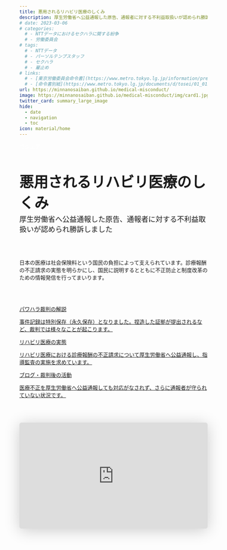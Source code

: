```yaml
---
title: 悪用されるリハビリ医療のしくみ
description: 厚生労働省へ公益通報した原告、通報者に対する不利益取扱いが認められ勝訴しました。日本の医療は社会保険料という国民の負担によって支えられています。診療報酬の不正請求の実態を明らかにし、国民に説明するとともに不正防止と制度改革のための情報発信を行ってまいります。
# date: 2023-03-06
# categories:
  # - NTTデータにおけるセクハラに関する紛争
  # - 労働委員会
# tags:
  # - NTTデータ
  # - パーソルテンプスタッフ
  # - セクハラ
  # - 雇止め
# links:
  # - [東京労働委員会命令書](https://www.metro.tokyo.lg.jp/information/press/2024/03/2024030701)
  # - [命令書別紙](https://www.metro.tokyo.lg.jp/documents/d/tosei/01_01b_02)
url: https://minnanosaiban.github.io/medical-misconduct/
image: https://minnanosaiban.github.io/medical-misconduct/img/card1.jpg
twitter_card: summary_large_image
hide:
  - date
  - navigation
  - toc
icon: material/home
---
```


<p class="top-page" style="margin: 0;">
  <a href="https://twitter.com/share?url=https://minnanosaiban.github.io/medical-misconduct/ &text=悪用されるリハビリ医療のしくみ"
     target="_blank" class="x-share" style="color: #FFFFFF;">
    <i class="fa-brands fa-x-twitter"></i> でシェア
  </a>
</p>

<h1 class="top-page" style="margin-bottom: 0.4rem !important; font-size: 2.4rem !important;">
  悪用されるリハビリ医療のしくみ
</h1>
<p class="top-page" style="margin-bottom: 0.4rem !important; margin-top: 0rem !important; max-width: 40em !important; font-size: 1.2rem !important; line-height: 1.4 !important;">
  厚生労働省へ公益通報した原告、通報者に対する不利益取扱いが認められ勝訴しました
</p> 

<div class="center-doc" style="margin-top: 4rem !important; margin-bottom: 4rem !important;">
<p>
日本の医療は社会保険料という国民の負担によって支えられています。診療報酬の不正請求の実態を明らかにし、国民に説明するとともに不正防止と制度改革のための情報発信を行ってまいります。
</p>
</div>

<div class="top-page nt-cards nt-grid cols-3" style="margin-top: 4rem !important; margin-bottom: 4rem !important;">
    <a href="https://minnanosaiban.github.io/medical-misconduct/harassment/" class="nt-card">
        <div class="nt-card-content">
            <p class="nt-card-title  center">パワハラ裁判の解説</p>
            <p>事件記録は特別保存（永久保存）となりました。捏造した証拠が提出されるなど、裁判では様々なことが起こります。</p>
            <div class="nt-card-image" style="background-image: url('https://minnanosaiban.github.io/medical-misconduct/img/title2.png');"></div>
        </div>
    </a>
        <a href="https://minnanosaiban.github.io/medical-misconduct/fraud/" class="nt-card">
        <div class="nt-card-content">
            <p class="nt-card-title center">リハビリ医療の実態</p>
            <p>リハビリ医療における診療報酬の不正請求について厚生労働省へ公益通報し、指導監査の実施を求めています。</p>
            <div class="nt-card-image" style="background-image: url('https://minnanosaiban.github.io/medical-misconduct/img/title3.png');"></div>
        </div>
    </a>
    <a href="https://minnanosaiban.github.io/medical-misconduct/blog/" class="nt-card">
        <div class="nt-card-content">
            <p class="nt-card-title  center">ブログ・裁判後の活動</p>
            <p>医療不正を厚生労働省へ公益通報しても対応がなされず、さらに通報者が守られていない状況です。</p>
            <div class="nt-card-image" style="background-image: url('https://minnanosaiban.github.io/medical-misconduct/img/title1.png');"></div>
        </div>
    </a>
</div>


<iframe class="speakerdeck-iframe" frameborder="0" src="https://speakerdeck.com/player/d4e18f18d88048e8a31fb25dc85f2be4" title="医療の問題点" allowfullscreen="true" style="border: 0px; background: padding-box padding-box rgba(0, 0, 0, 0.1); margin: 0px; padding: 0px; border-radius: 6px; box-shadow: rgba(0, 0, 0, 0.2) 0px 5px 40px; width: 100%; height: auto; aspect-ratio: 560 / 315;" data-ratio="1.7777777777777777"></iframe>
